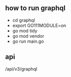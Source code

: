 ## how to run graphql 
- cd graphql
- export GO111MODULE=on
- go mod tidy
- go mod vendor
- go run main.go

## api 
/api/v3/graphql

